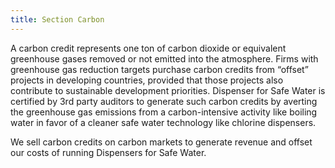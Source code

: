 ```yaml
---
title: Section Carbon
---
```

<!-- *This data is coming straight from the server and was written in markdown.*  
Check the server's `app/content` folder. -->

A carbon credit represents one ton of carbon dioxide or equivalent greenhouse gases removed or not emitted into the atmosphere. Firms with greenhouse gas reduction targets purchase carbon credits from “offset” projects in developing countries, provided that those projects also contribute to sustainable development priorities. Dispenser for Safe Water is certified by 3rd party auditors to generate such carbon credits by averting the greenhouse gas emissions from a carbon-intensive activity like boiling water in favor of a cleaner safe water technology like chlorine dispensers.  

We sell carbon credits on carbon markets to generate revenue and offset our costs of running Dispensers for Safe Water. 